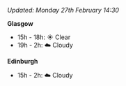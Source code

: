 *Updated: Monday 27th February 14:30*

**Glasgow**

* 15h - 18h: :sunny: Clear
* 19h - 2h: :cloud: Cloudy

**Edinburgh**

* 15h - 2h: :cloud: Cloudy
